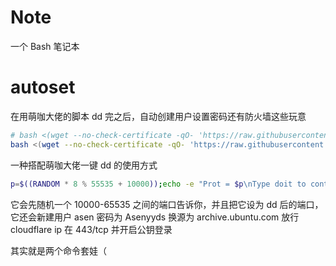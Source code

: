 # Note
一个 Bash 笔记本

# autoset

在用萌咖大佬的脚本 dd 完之后，自动创建用户设置密码还有防火墙这些玩意

```bash
# bash <(wget --no-check-certificate -qO- 'https://raw.githubusercontent.com/AsenHu/Note/main/autoset.sh') <用户名> <密码> <Ubuntu 版本> <源> <是否在 443 只放行 CFIP> <公钥> <端口>
bash <(wget --no-check-certificate -qO- 'https://raw.githubusercontent.com/AsenHu/Note/main/autoset.sh') asen Asenyyds focal archive.ubuntu.com true "ssh-ed25519 AAAAC3NzaC1lZDI1NTE5AAAAIFGEpgwG92X5A1p6GrExP9URL6sDQYRcL1w2P9bB2FN4 20230619" 22
```

一种搭配萌咖大佬一键 dd 的使用方式

```bash
p=$((RANDOM * 8 % 55535 + 10000));echo -e "Prot = $p\nType doit to continue";read -r tmp;if [ "$tmp" != doit ];then echo "Operation canceled";exit 0;fi;bash <(wget --no-check-certificate -qO- 'https://raw.githubusercontent.com/MoeClub/Note/master/InstallNET.sh') -u 20.04 -v 64 -a --mirror 'http://archive.ubuntu.com/ubuntu/' -cmd "$(echo "bash <(wget --no-check-certificate -qO- 'https://raw.githubusercontent.com/AsenHu/Note/main/autoset.sh') asen Asenyyds focal archive.ubuntu.com true 'ssh-ed25519 AAAAC3NzaC1lZDI1NTE5AAAAIFGEpgwG92X5A1p6GrExP9URL6sDQYRcL1w2P9bB2FN4 20230619' $p" |base64 |tr -d "\n")"
```

它会先随机一个 10000-65535 之间的端口告诉你，并且把它设为 dd 后的端口，它还会新建用户 asen 密码为 Asenyyds 换源为 archive.ubuntu.com 放行 cloudflare ip 在 443/tcp 并开启公钥登录

其实就是两个命令套娃（
